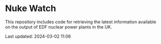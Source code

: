 # Nuke Watch

This repository includes code for retrieving the latest information available on the output of EDF nuclear power plants in the UK.

Last updated: 2024-03-02 11:06